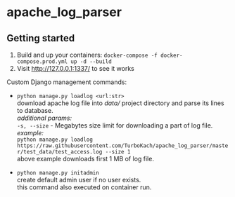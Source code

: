 # apache_log_parser

## Getting started
1. Build and up your containers: `docker-compose -f docker-compose.prod.yml up -d --build`  
2. Visit http://127.0.0.1:1337/ to see it works


Custom Django management commands:
 - `python manage.py loadlog <url:str>`  
 download apache log file into *data/* project directory and parse its lines to database.  
 *additional params:*  
 `-s, --size` - Megabytes size limit for downloading a part of log file.  
 *example:*  
 `python manage.py loadlog https://raw.githubusercontent.com/TurboKach/apache_log_parser/master/test_data/test_access.log --size 1`  
 above example downloads first 1 MB of log file.
 
 - `python manage.py initadmin`  
 create default admin user if no user exists.  
 this command also executed on container run.
